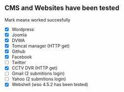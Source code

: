 ## CMS and Websites have been tested
Mark means worked succesfully
- [x] Wordpress
- [x] Joomla
- [x] DVWA
- [x] Tomcat manager (HTTP get)
- [x] Github
- [x] Facebook
- [ ] Twitter
- [x] CCTV DVR (HTTP get)
- [ ] Gmail (2 submitions login)
- [ ] Yahoo (2 submitions login)
- [x] Webshell (wso 4.5.2 has been tested)